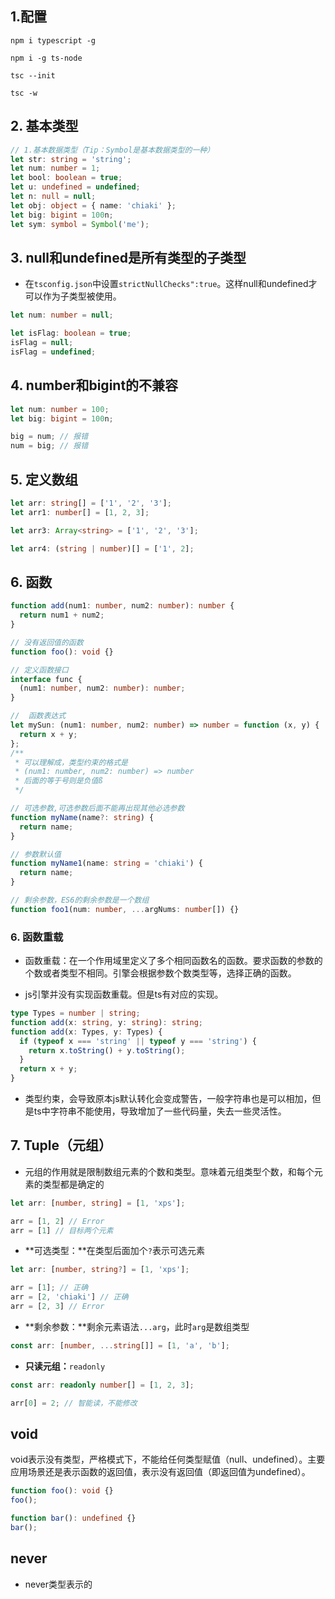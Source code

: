 ## 1.配置

```shell
npm i typescript -g

npm i -g ts-node

tsc --init

tsc -w
```

## 2. 基本类型

```typescript
// 1.基本数据类型（Tip：Symbol是基本数据类型的一种）
let str: string = 'string';
let num: number = 1;
let bool: boolean = true;
let u: undefined = undefined;
let n: null = null;
let obj: object = { name: 'chiaki' };
let big: bigint = 100n;
let sym: symbol = Symbol('me');
```

## 3. null和undefined是所有类型的子类型

+ 在`tsconfig.json`中设置`strictNullChecks":true`。这样null和undefined才可以作为子类型被使用。

```typescript
let num: number = null;

let isFlag: boolean = true;
isFlag = null;
isFlag = undefined;
```

## 4. number和bigint的不兼容

```typescript
let num: number = 100;
let big: bigint = 100n;

big = num; // 报错
num = big; // 报错
```

## 5. 定义数组

```typescript
let arr: string[] = ['1', '2', '3'];
let arr1: number[] = [1, 2, 3];

let arr3: Array<string> = ['1', '2', '3'];

let arr4: (string | number)[] = ['1', 2];
```

##  6. 函数

```typescript
function add(num1: number, num2: number): number {
  return num1 + num2;
}

// 没有返回值的函数
function foo(): void {}

// 定义函数接口
interface func {
  (num1: number, num2: number): number;
}

//  函数表达式
let mySun: (num1: number, num2: number) => number = function (x, y) {
  return x + y;
};
/**
 * 可以理解成，类型约束的格式是
 * (num1: number, num2: number) => number
 * 后面的等于号则是负值ß
 */

// 可选参数,可选参数后面不能再出现其他必选参数
function myName(name?: string) {
  return name;
}

// 参数默认值
function myName1(name: string = 'chiaki') {
  return name;
}

// 剩余参数，ES6的剩余参数是一个数组
function foo1(num: number, ...argNums: number[]) {}
```

### 6. 函数重载

+ 函数重载：在一个作用域里定义了多个相同函数名的函数。要求函数的参数的个数或者类型不相同。引擎会根据参数个数类型等，选择正确的函数。

+ js引擎并没有实现函数重载。但是ts有对应的实现。

```typescript
type Types = number | string;
function add(x: string, y: string): string;
function add(x: Types, y: Types) {
  if (typeof x === 'string' || typeof y === 'string') {
    return x.toString() + y.toString();
  }
  return x + y;
}
```

+ 类型约束，会导致原本js默认转化会变成警告，一般字符串也是可以相加，但是ts中字符串不能使用，导致增加了一些代码量，失去一些灵活性。

## 7. Tuple（元组）

+ 元组的作用就是限制数组元素的个数和类型。意味着元组类型个数，和每个元素的类型都是确定的

```typescript
let arr: [number, string] = [1, 'xps'];

arr = [1, 2] // Error
arr = [1] // 目标两个元素
```

+ **可选类型：**在类型后面加个`?`表示可选元素

```typescript
let arr: [number, string?] = [1, 'xps'];

arr = [1]; // 正确
arr = [2, 'chiaki'] // 正确
arr = [2, 3] // Error
```

+ **剩余参数：**剩余元素语法`...arg`，此时`arg`是数组类型

```typescript
const arr: [number, ...string[]] = [1, 'a', 'b'];
```

+ **只读元组：**`readonly`

```typescript
const arr: readonly number[] = [1, 2, 3];

arr[0] = 2; // 智能读，不能修改
```

## void

void表示没有类型，严格模式下，不能给任何类型赋值（null、undefined）。主要应用场景还是表示函数的返回值，表示没有返回值（即返回值为undefined）。

```typescript
function foo(): void {}
foo();

function bar(): undefined {}
bar();
```

## never

+ never类型表示的




```typescript

```